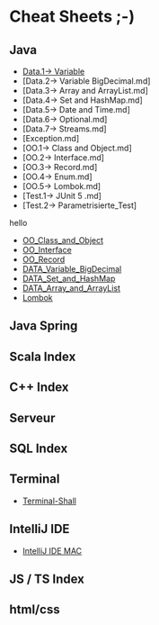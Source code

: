 # Cheat Sheets ;-) 






## Java

- [Data.1-> Variable](https://github.com/louisBerlin/Cheat_Sheet/blob/main/Java/Data.1-%3E%20Variable)
- [Data.2-> Variable BigDecimal.md]
- [Data.3-> Array and ArrayList.md]
- [Data.4-> Set and HashMap.md]
- [Data.5-> Date and Time.md]
- [Data.6-> Optional.md]
- [Data.7-> Streams.md]
- [Exception.md]
- [OO.1-> Class and Object.md]
- [OO.2-> Interface.md]
- [OO.3-> Record.md]
- [OO.4-> Enum.md]
- [OO.5-> Lombok.md]
- [Test.1-> JUnit 5 .md]
- [Test.2-> Parametrisierte_Test]

 
hello


- [OO_Class_and_Object](https://github.com/louisBerlin/Java_Cheat_Sheet/blob/main/Java/OO_Class_and_Object.md)
- [OO_Interface](https://github.com/louisBerlin/Java_Cheat_Sheet/blob/main/Java/OO_Interface.md)
- [OO_Record](https://github.com/louisBerlin/Java_Cheat_Sheet/blob/main/Java/OO_Record.md)
- [DATA_Variable_BigDecimal](https://github.com/louisBerlin/Java_Cheat_Sheet/blob/main/Java/DATA_Variable_BigDecimal.md)
- [DATA_Set_and_HashMap](https://github.com/louisBerlin/Java_Cheat_Sheet/blob/main/Java/DATA_Set_and_HashMap.md)
- [DATA_Array_and_ArrayList](https://github.com/louisBerlin/Java_Cheat_Sheet/blob/main/Java/DATA_Array_and_ArrayList.md)
- [Lombok](https://github.com/louisBerlin/Java_Cheat_Sheet/blob/main/Java/Lombok.md)




## Java Spring 


## Scala Index

## C++ Index

## Serveur

## SQL Index

## Terminal
- [Terminal-Shall](https://github.com/louisBerlin/Java_Cheat_Sheet/blob/main/Terminal-Shall.md)

## IntelliJ IDE

- [IntelliJ IDE MAC](https://github.com/louisBerlin/Cheat_Sheet/blob/main/IntelliJ%20IDE%20MAC.md)




## JS / TS Index

## html/css



